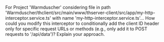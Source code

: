 For Project 'Warmduscher' considering file in path 'Warmduscher/thclient/src/main/www/thserver-client/src/app/my-http-interceptor.service.ts' with name 'my-http-interceptor.service.ts'...  How could you modify this interceptor to conditionally add the client ID header only for specific request URLs or methods (e.g., only add it to POST requests to '/api/data')? Explain your approach.